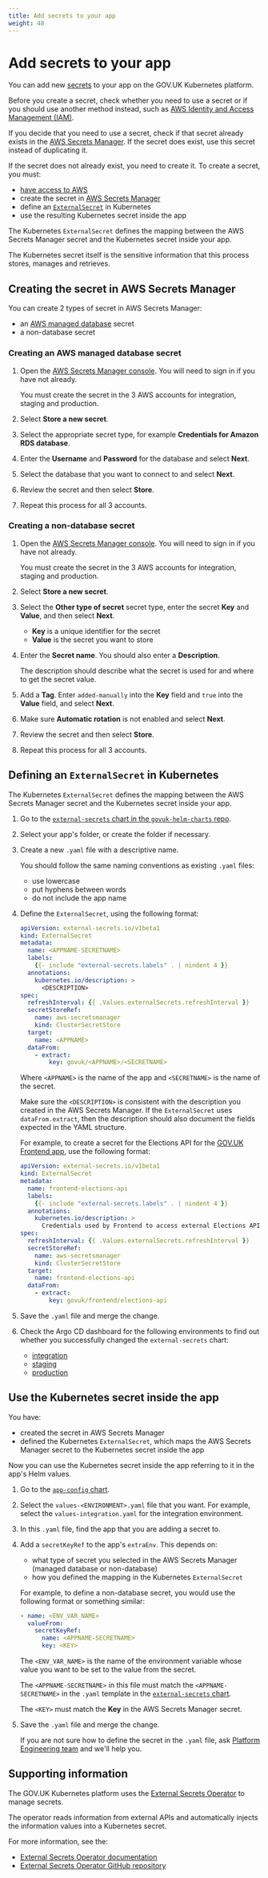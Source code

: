 ```yaml
---
title: Add secrets to your app
weight: 48
---
```


# Add secrets to your app

You can add new [secrets](https://kubernetes.io/docs/concepts/configuration/secret/) to your app on the GOV.UK Kubernetes platform.

Before you create a secret, check whether you need to use a secret or if you should use another method instead, such as [AWS Identity and Access Management (IAM)](https://aws.amazon.com/iam/).

If you decide that you need to use a secret, check if that secret already exists in the [AWS Secrets Manager](https://eu-west-1.console.aws.amazon.com/secretsmanager/listsecrets?region=eu-west-1). If the secret does exist, use this secret instead of duplicating it.

If the secret does not already exist, you need to create it. To create a secret, you must:

- [have access to AWS](https://docs.publishing.service.gov.uk/manual/get-started.html#8-get-aws-access)
- create the secret in [AWS Secrets Manager](https://docs.aws.amazon.com/secretsmanager/)
- define an [`ExternalSecret`](https://external-secrets.io/latest/api-externalsecret/) in Kubernetes
- use the resulting Kubernetes secret inside the app

The Kubernetes `ExternalSecret` defines the mapping between the AWS Secrets Manager secret and the Kubernetes secret inside your app.

The Kubernetes secret itself is the sensitive information that this process stores, manages and retrieves.

## Creating the secret in AWS Secrets Manager

You can create 2 types of secret in AWS Secrets Manager:

- an [AWS managed database](https://docs.aws.amazon.com/secretsmanager/latest/userguide/reference_secret_json_structure.html) secret
- a non-database secret

### Creating an AWS managed database secret

1. Open the [AWS Secrets Manager console](https://eu-west-1.console.aws.amazon.com/secretsmanager/listsecrets?region=eu-west-1). You will need to sign in if you have not already.

    You must create the secret in the 3 AWS accounts for integration, staging and production.

1. Select __Store a new secret__.

1. Select the appropriate secret type, for example __Credentials for Amazon RDS database__.

1. Enter the __Username__ and __Password__ for the database and select __Next__.

1. Select the database that you want to connect to and select __Next__.

1. Review the secret and then select __Store__.

1. Repeat this process for all 3 accounts.

### Creating a non-database secret

1. Open the [AWS Secrets Manager console](https://eu-west-1.console.aws.amazon.com/secretsmanager/listsecrets?region=eu-west-1). You will need to sign in if you have not already.

    You must create the secret in the 3 AWS accounts for integration, staging and production.

1. Select __Store a new secret__.

1. Select the __Other type of secret__ secret type, enter the secret __Key__ and __Value__, and then select __Next__.
    - __Key__ is a unique identifier for the secret
    - __Value__ is the secret you want to store

1. Enter the __Secret name__. You should also enter a __Description__.

    The description should describe what the secret is used for and where to get the secret value.

1. Add a __Tag__. Enter `added-manually` into the __Key__ field and `true` into the __Value__ field, and select __Next__.

1. Make sure __Automatic rotation__ is not enabled and select __Next__.

1. Review the secret and then select __Store__.

1. Repeat this process for all 3 accounts.

## Defining an `ExternalSecret` in Kubernetes

The Kubernetes `ExternalSecret` defines the mapping between the AWS Secrets Manager secret and the Kubernetes secret inside your app.

1. Go to the [`external-secrets` chart in the `govuk-helm-charts` repo](https://github.com/alphagov/govuk-helm-charts/tree/main/charts/external-secrets/templates/).

1. Select your app's folder, or create the folder if necessary.

1. Create a new `.yaml` file with a descriptive name.

    You should follow the same naming conventions as existing `.yaml` files:
    - use lowercase
    - put hyphens between words
    - do not include the app name

1. Define the `ExternalSecret`, using the following format:

    ```yaml
    apiVersion: external-secrets.io/v1beta1
    kind: ExternalSecret
    metadata:
      name: <APPNAME-SECRETNAME>
      labels:
        {{- include "external-secrets.labels" . | nindent 4 }}
      annotations:
        kubernetes.io/description: >
          <DESCRIPTION>
    spec:
      refreshInterval: {{ .Values.externalSecrets.refreshInterval }}
      secretStoreRef:
        name: aws-secretsmanager
        kind: ClusterSecretStore
      target:
        name: <APPNAME>
      dataFrom:
        - extract:
            key: govuk/<APPNAME>/<SECRETNAME>
    ```
    Where `<APPNAME>` is the name of the app and `<SECRETNAME>` is the name of the secret.

    Make sure the `<DESCRIPTION>` is consistent with the description you created in the AWS Secrets Manager. If the `ExternalSecret` uses `dataFrom.extract`, then the description should also document the fields expected in the YAML structure.

    For example, to create a secret for the Elections API for the [GOV.UK Frontend app](https://github.com/alphagov/govuk-frontend), use the following format:

    ```yaml
    apiVersion: external-secrets.io/v1beta1
    kind: ExternalSecret
    metadata:
      name: frontend-elections-api
      labels:
        {{- include "external-secrets.labels" . | nindent 4 }}
      annotations:
        kubernetes.io/description: >
          Credentials used by Frontend to access external Elections API service. Field names are "key" for the API key and "url" for the endpoint URL of the Elections API.
    spec:
      refreshInterval: {{ .Values.externalSecrets.refreshInterval }}
      secretStoreRef:
        name: aws-secretsmanager
        kind: ClusterSecretStore
      target:
        name: frontend-elections-api
      dataFrom:
        - extract:
            key: govuk/frontend/elections-api
    ```

1. Save the `.yaml` file and merge the change.

1. Check the Argo CD dashboard for the following environments to find out whether you successfully changed the `external-secrets` chart:
    - [integration](https://argo.eks.integration.govuk.digital/applications/external-secrets)
    - [staging](https://argo.eks.staging.govuk.digital/applications/external-secrets)
    - [production](https://argo.eks.production.govuk.digital/applications/external-secrets)

## Use the Kubernetes secret inside the app

You have:

- created the secret in AWS Secrets Manager
- defined the Kubernetes `ExternalSecret`, which maps the AWS Secrets Manager secret to the Kubernetes secret inside the app

Now you can use the Kubernetes secret inside the app referring to it in the app's Helm values.

1. Go to the [`app-config` chart](https://github.com/alphagov/govuk-helm-charts/tree/main/charts/app-config).

1. Select the `values-<ENVIRONMENT>.yaml` file that you want. For example, select the `values-integration.yaml` for the integration environment.

1. In this `.yaml` file, find the app that you are adding a secret to.

1. Add a `secretKeyRef` to the app's `extraEnv`. This depends on:
    - what type of secret you selected in the AWS Secrets Manager (managed database or non-database)
    - how you defined the mapping in the Kubernetes `ExternalSecret`

    For example, to define a non-database secret, you would use the following format or something similar:

    ```yaml
    - name: <ENV_VAR_NAME>
      valueFrom:
        secretKeyRef:
          name: <APPNAME-SECRETNAME>
          key: <KEY>
    ```

    The `<ENV_VAR_NAME>` is the name of the environment variable whose value you want to be set to the value from the secret.

    The `<APPNAME-SECRETNAME>` in this file must match the `<APPNAME-SECRETNAME>` in the `.yaml` template in the [`external-secrets` chart](https://github.com/alphagov/govuk-helm-charts/tree/main/charts/external-secrets/templates/).

    The `<KEY>` must match the __Key__ in the AWS Secrets Manager secret.

1. Save the `.yaml` file and merge the change.

    If you are not sure how to define the secret in the `.yaml` file, ask [Platform Engineering team](/contact-platform-engineering-team.html) and we'll help you.

## Supporting information

The GOV.UK Kubernetes platform uses the [External Secrets Operator](https://external-secrets.io/) to manage secrets.

The operator reads information from external APIs and automatically injects the information values into a Kubernetes secret.

For more information, see the:

- [External Secrets Operator documentation](https://external-secrets.io/)
- [External Secrets Operator GitHub repository](https://github.com/external-secrets/external-secrets)
